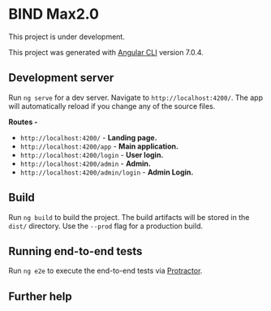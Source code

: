 # BIND  Max2.0

This project is under development.

This project was generated with [Angular CLI](https://github.com/angular/angular-cli) version 7.0.4.

## Development server

Run `ng serve` for a dev server. Navigate to `http://localhost:4200/`. The app will automatically reload if you change any of the source files.

**Routes -**

- `http://localhost:4200/` - **Landing page.**
- `http://localhost:4200/app` - **Main application.**
- `http://localhost:4200/login` - **User login.**
- `http://localhost:4200/admin` - **Admin.**
- `http://localhost:4200/admin/login` - **Admin Login.**

## Build

Run `ng build` to build the project. The build artifacts will be stored in the `dist/` directory. Use the `--prod` flag for a production build.


## Running end-to-end tests

Run `ng e2e` to execute the end-to-end tests via [Protractor](http://www.protractortest.org/).

## Further help
